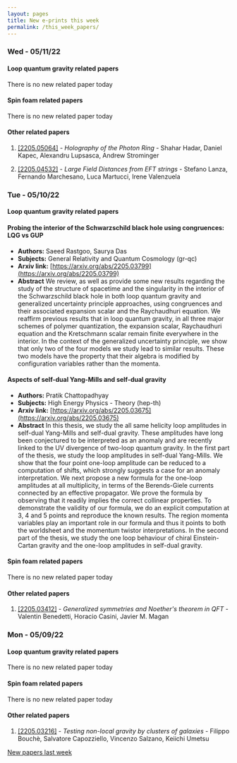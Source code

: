 ```yaml
---
layout: pages
title: New e-prints this week
permalink: /this_week_papers/
---
```




### Wed - 05/11/22

#### Loop quantum gravity related papers

There is no new related paper today 

#### Spin foam related papers

There is no new related paper today 



#### Other related papers

1. [[2205.05064]](https://arxiv.org/abs/2205.05064) - *Holography of the Photon Ring* - Shahar Hadar, Daniel Kapec, Alexandru Lupsasca, Andrew Strominger

1. [[2205.04532]](https://arxiv.org/abs/2205.04532) - *Large Field Distances from EFT strings* - Stefano Lanza, Fernando Marchesano, Luca Martucci, Irene Valenzuela



### Tue - 05/10/22

#### Loop quantum gravity related papers

#### **Probing the interior of the Schwarzschild black hole using congruences:  LQG vs GUP**
 - **Authors:** Saeed Rastgoo, Saurya Das
 - **Subjects:** General Relativity and Quantum Cosmology (gr-qc)
 - **Arxiv link:** [https://arxiv.org/abs/2205.03799](https://arxiv.org/abs/2205.03799)
 - **Abstract**
 We review, as well as provide some new results regarding the study of the structure of spacetime and the singularity in the interior of the Schwarzschild black hole in both loop quantum gravity and generalized uncertainty principle approaches, using congruences and their associated expansion scalar and the Raychaudhuri equation. We reaffirm previous results that in loop quantum gravity, in all three major schemes of polymer quantization, the expansion scalar, Raychaudhuri equation and the Kretschmann scalar remain finite everywhere in the interior. In the context of the generalized uncertainty principle, we show that only two of the four models we study lead to similar results. These two models have the property that their algebra is modified by configuration variables rather than the momenta. 

#### **Aspects of self-dual Yang-Mills and self-dual gravity**
 - **Authors:** Pratik Chattopadhyay
 - **Subjects:** High Energy Physics - Theory (hep-th)
 - **Arxiv link:** [https://arxiv.org/abs/2205.03675](https://arxiv.org/abs/2205.03675)
 - **Abstract**
 In this thesis, we study the all same helicity loop amplitudes in self-dual Yang-Mills and self-dual gravity. These amplitudes have long been conjectured to be interpreted as an anomaly and are recently linked to the UV divergence of two-loop quantum gravity. In the first part of the thesis, we study the loop amplitudes in self-dual Yang-Mills. We show that the four point one-loop amplitude can be reduced to a computation of shifts, which strongly suggests a case for an anomaly interpretation. We next propose a new formula for the one-loop amplitudes at all multiplicity, in terms of the Berends-Giele currents connected by an effective propagator. We prove the formula by observing that it readily implies the correct collinear properties. To demonstrate the validity of our formula, we do an explicit computation at 3, 4 and 5 points and reproduce the known results. The region momenta variables play an important role in our formula and thus it points to both the worldsheet and the momentum twistor interpretations. In the second part of the thesis, we study the one loop behaviour of chiral Einstein-Cartan gravity and the one-loop amplitudes in self-dual gravity. 

#### Spin foam related papers

There is no new related paper today 



#### Other related papers

1. [[2205.03412]](https://arxiv.org/abs/2205.03412) - *Generalized symmetries and Noether's theorem in QFT* - Valentin Benedetti, Horacio Casini, Javier M. Magan



### Mon - 05/09/22

#### Loop quantum gravity related papers

There is no new related paper today 

#### Spin foam related papers

There is no new related paper today 



#### Other related papers

1. [[2205.03216]](https://arxiv.org/abs/2205.03216) - *Testing non-local gravity by clusters of galaxies* - Filippo Bouchè, Salvatore Capozziello, Vincenzo Salzano, Keiichi Umetsu






[New papers last week]({{site.url}}/archived/weekly/pre-prints/2022/05/09/archived_weekly_papers.html)